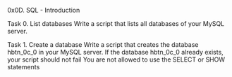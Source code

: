 0x0D. SQL - Introduction


Task 0. List databases
Write a script that lists all databases of your MySQL server.


Task 1. Create a database
Write a script that creates the database hbtn_0c_0 in your MySQL server.
If the database hbtn_0c_0 already exists, your script should not fail
You are not allowed to use the SELECT or SHOW statements

